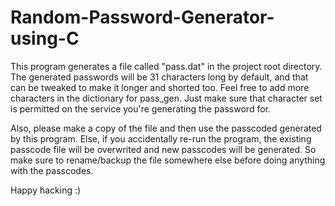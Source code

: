 # Random-Password-Generator-using-C
This program generates a file called "pass.dat" in the project root directory. The generated passwords will be 31 characters long by default, and that can be tweaked to make it longer and shorted too. Feel free to add more characters in the dictionary for pass_gen. Just make sure that character set is permitted on the service you're generating the password for.

Also, please make a copy of the file and then use the passcoded generated by this program. Else, if you accidentally re-run the program, the existing passcode file will be overwrited and new passcodes will be generated. So make sure to rename/backup the file somewhere else before doing anything with the passcodes.

Happy hacking :)
